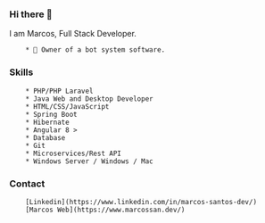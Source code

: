 ### Hi there 👋

 I am Marcos, Full Stack Developer.

        * 🧭 Owner of a bot system software.

### Skills
        * PHP/PHP Laravel
        * Java Web and Desktop Developer
        * HTML/CSS/JavaScript
        * Spring Boot
        * Hibernate
        * Angular 8 >
        * Database
        * Git
        * Microservices/Rest API
        * Windows Server / Windows / Mac
### Contact
        [Linkedin](https://www.linkedin.com/in/marcos-santos-dev/)
        [Marcos Web](https://www.marcossan.dev/)
